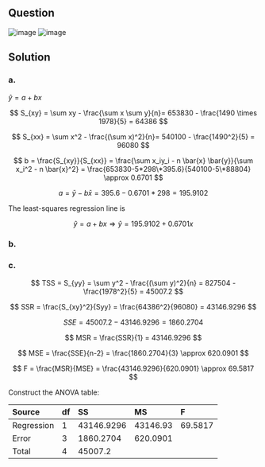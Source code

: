 ## Question

![image](https://github.com/user-attachments/assets/ba9c20fd-4aab-4761-8677-1344a3ffd618)
![image](https://github.com/user-attachments/assets/a009d4b5-2034-4430-8a7b-720a5ae0a3bf)

## Solution

### a.

$\hat{y} = a + bx$  

$$
S_{xy} = \sum xy - \frac{\sum x \sum y}{n}= 653830 - \frac{1490 \times 1978}{5} = 64386
$$

$$
S_{xx} = \sum x^2 - \frac{(\sum x)^2}{n}= 540100 - \frac{1490^2}{5} = 96080
$$

$$
b = \frac{S_{xy}}{S_{xx}} = \frac{\sum x_iy_i - n \bar{x} \bar{y}}{\sum x_i^2 - n \bar{x}^2} = \frac{653830-5*298\*395.6}{540100-5\*88804} \approx 0.6701
$$

$$
a = \bar{y} - b \bar{x} = 395.6 - 0.6701*298 = 195.9102
$$

The least-squares regression line is

$$
\hat{y} = a + bx \Rightarrow \hat{y} = 195.9102 + 0.6701x
$$

### b.

### c.

$$
TSS = S_{yy} = \sum y^2 - \frac{(\sum y)^2}{n} = 827504 - \frac{1978^2}{5} = 45007.2
$$

$$
SSR = \frac{S_{xy}^2}{Syy} = \frac{64386^2}{96080} = 43146.9296
$$

$$
SSE = 45007.2-43146.9296 = 1860.2704
$$

$$
MSR = \frac{SSR}{1} = 43146.9296
$$
  
$$
MSE = \frac{SSE}{n-2} = \frac{1860.2704}{3} \approx 620.0901
$$  
  
$$
F = \frac{MSR}{MSE} = \frac{43146.9296}{620.0901} \approx 69.5817
$$

Construct the ANOVA table:

| Source     | df | SS         | MS       | F       |
|:-----------|:---|:-----------|:---------|:--------|
| Regression | 1  | 43146.9296 | 43146.93 | 69.5817 |
| Error      | 3  | 1860.2704  | 620.0901 |         |
| Total      | 4  | 45007.2    |          |         |
